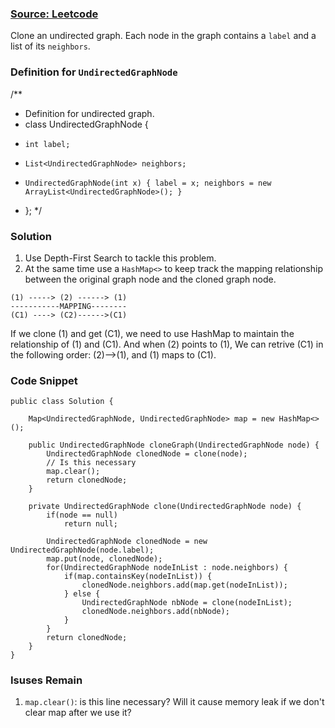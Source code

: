 ### [Source: Leetcode](https://leetcode.com/problems/clone-graph/) 
Clone an undirected graph. Each node in the graph contains a `label` and a list of its `neighbors`.

### Definition for `UndirectedGraphNode`
/**
 * Definition for undirected graph.
 * class UndirectedGraphNode {
 *     int label;
 *     List<UndirectedGraphNode> neighbors;
 *     UndirectedGraphNode(int x) { label = x; neighbors = new ArrayList<UndirectedGraphNode>(); }
 * };
 */

### Solution
1. Use Depth-First Search to tackle this problem. 
2. At the same time use a `HashMap<>` to keep track the mapping relationship between the original graph node and the cloned graph node. 
```
(1) -----> (2) ------> (1) 
-----------MAPPING--------
(C1) ----> (C2)------>(C1) 
```
If we clone (1) and get (C1), we need to use HashMap to maintain the relationship of (1) and (C1). And when (2) points to (1), 
We can retrive (C1) in the following order: (2)-->(1), and (1) maps to (C1). 

### Code Snippet 
```
public class Solution {
    
    Map<UndirectedGraphNode, UndirectedGraphNode> map = new HashMap<>();
    
    public UndirectedGraphNode cloneGraph(UndirectedGraphNode node) {
        UndirectedGraphNode clonedNode = clone(node);
        // Is this necessary
        map.clear();
        return clonedNode;
    }
    
    private UndirectedGraphNode clone(UndirectedGraphNode node) {
        if(node == null)
            return null;
        
        UndirectedGraphNode clonedNode = new UndirectedGraphNode(node.label);
        map.put(node, clonedNode);
        for(UndirectedGraphNode nodeInList : node.neighbors) {
            if(map.containsKey(nodeInList)) {
                clonedNode.neighbors.add(map.get(nodeInList));
            } else {
                UndirectedGraphNode nbNode = clone(nodeInList);
                clonedNode.neighbors.add(nbNode);
            }
        }
        return clonedNode;
    }
}
```

### Isuses Remain
1. `map.clear()`: is this line necessary?  Will it cause memory leak if we don't clear map after we use it? 

